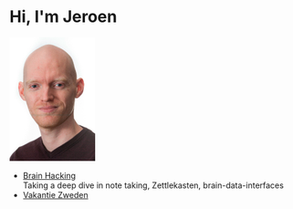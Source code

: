 # Hi, I'm Jeroen  
![thatsme](/jeroen_informeel3.jpg)


* [Brain Hacking](/SecondBrain/Second_Brain_Exploration.md)  
    Taking a deep dive in note taking, Zettlekasten, brain-data-interfaces
* [Vakantie Zweden](/VakantieZweden/Vakantie_Zweden_2024.md)  


